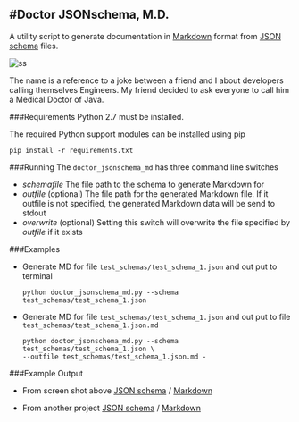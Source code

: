 #Doctor JSONschema, M.D. 
--
A utility script to generate documentation in [Markdown](https://daringfireball.net/projects/markdown/syntax) format from [JSON schema](http://json-schema.org/) files. 

![ss](docs/media/transform.png)

The name is a reference to a joke between a friend and I about developers calling themselves Engineers. My friend decided to ask everyone to call him a Medical Doctor of Java. 

###Requirements
Python 2.7 must be installed.

The required Python support modules can be installed using pip

```
pip install -r requirements.txt
```

###Running
The ```doctor_jsonschema_md``` has three command line switches

+ _schemafile_ The file path to the schema to generate Markdown for
+ _outfile_ (optional) The file path for the generated Markdown file. If it outfile is not specified, the generated Markdown data will be send to stdout
+ _overwrite_ (optional) Setting this switch will overwrite the file specified by _outfile_ if it exists

###Examples

+ Generate MD for file ```test_schemas/test_schema_1.json``` and out put to terminal 

	```
	python doctor_jsonschema_md.py --schema test_schemas/test_schema_1.json
	```

+ Generate MD for file ```test_schemas/test_schema_1.json``` and out put to file  
```test_schemas/test_schema_1.json.md ```

	```
	python doctor_jsonschema_md.py --schema test_schemas/test_schema_1.json \
	--outfile test_schemas/test_schema_1.json.md -
	```
	
###Example Output

+ From screen shot above [JSON schema](test_schemas/test_schema_1.json) / [Markdown](test_schemas/test_schema_1.json.md)

+ From another project [JSON schema](test_schemas/test_schema_2.json) / [Markdown](test_schemas/test_schema_2.json.md)
